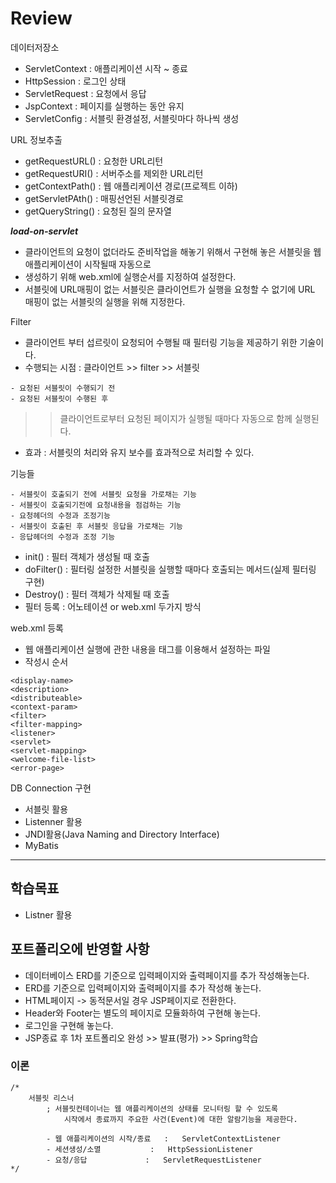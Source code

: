 # Review
데이터저장소
- ServletContext : 애플리케이션 시작 ~ 종료
- HttpSession : 로그인 상태
- ServletRequest : 요청에서 응답
- JspContext : 페이지를 실행하는 동안 유지
- ServletConfig : 서블릿 환경설정, 서블릿마다 하나씩 생성

URL 정보추출
- getRequestURL() : 요청한 URL리턴
- getRequestURI() : 서버주소를 제외한 URL리턴
- getContextPath() : 웹 애플리케이션 경로(프로젝트 이하)
- getServletPAth() : 매핑선언된 서블릿경로
- getQueryString() : 요청된 질의 문자열

***load-on-servlet***
- 클라이언트의 요청이 없더라도 준비작업을 해놓기 위해서 구현해 놓은 서블릿을 웹 애플리케이션이 시작될때 자동으로
- 생성하기 위해 web.xml에 실행순서를 지정하여 설정한다.
- 서블릿에 URL매핑이 없는 서블릿은 클라이언트가 실행을 요청할 수 없기에 URL 매핑이 없는 서블릿의 실행을 위해 지정한다.

Filter
- 클라이언트 부터 섭르릿이 요청되어 수행될 때 필터링 기능을 제공하기 위한 기술이다.
- 수행되는 시점 : 클라이언트 >> filter >> 서블릿
```
- 요청된 서블릿이 수행되기 전
- 요청된 서블릿이 수행된 후
```
>> 클라이언트로부터 요청된 페이지가 실행될 때마다 자동으로 함께 실행된다.
- 효과 : 서블릿의 처리와 유지 보수를 효과적으로 처리할 수 있다.

기능들
```
- 서블릿이 호출되기 전에 서블릿 요청을 가로채는 기능
- 서블릿이 호출되기전에 요청내용을 점검하는 기능
- 요청헤더의 수정과 조정기능
- 서블릿이 호출된 후 서블릿 응답을 가로채는 기능
- 응답헤더의 수정과 조정 기능
```

- init() : 필터 객체가 생성될 때 호출
- doFilter() : 필터링 설정한 서블릿을 실행할 때마다 호출되는 메서드(실제 필터링 구현)
- Destroy() : 필터 객체가 삭제될 때 호출
- 필터 등록 : 어노테이션 or web.xml 두가지 방식

web.xml 등록
- 웹 애플리케이션 실행에 관한 내용을 태그를 이용해서 설정하는 파일
- 작성시 순서
```
<display-name>
<description>
<distributeable>
<context-param>
<filter>
<filter-mapping>
<listener>
<servlet>
<servlet-mapping>
<welcome-file-list>
<error-page>

```

DB Connection 구현
- 서블릿 활용
- Listenner 활용
- JNDI활용(Java Naming and Directory Interface)
- MyBatis 


-----------------------------------------------------

## 학습목표
- Listner 활용

## 포트폴리오에 반영할 사항
- 데이터베이스 ERD를 기준으로 입력페이지와 출력페이지를 추가 작성해놓는다.
- ERD를 기준으로 입력페이지와 출력페이지를 추가 작성해 놓는다.
- HTML페이지 -> 동적문서일 경우 JSP페이지로 전환한다.
- Header와 Footer는 별도의 페이지로 모듈화하여 구현해 놓는다.
- 로그인을 구현해 놓는다.
- JSP종료 후 1차 포트폴리오 완성 >> 발표(평가) >> Spring학습


### 이론
```
/*
	서블릿 리스너
		; 서블릿컨테이너는 웹 애플리케이션의 상태를 모니터링 할 수 있도록
			시작에서 종료까지 주요한 사건(Event)에 대한 알람기능을 제공한다.
		
		- 웹 애플리케이션의 시작/종료	:	ServletContextListener
		- 세션생성/소멸			:	HttpSessionListener
		- 요청/응답				:	ServletRequestListener
*/
```


